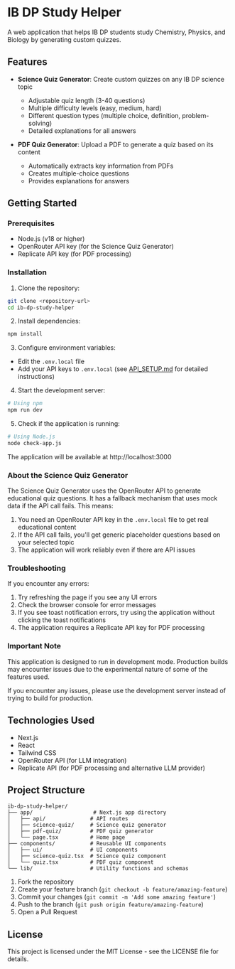# IB DP Study Helper

A web application that helps IB DP students study Chemistry, Physics, and Biology by generating custom quizzes.

## Features

- **Science Quiz Generator**: Create custom quizzes on any IB DP science topic
  - Adjustable quiz length (3-40 questions)
  - Multiple difficulty levels (easy, medium, hard)
  - Different question types (multiple choice, definition, problem-solving)
  - Detailed explanations for all answers

- **PDF Quiz Generator**: Upload a PDF to generate a quiz based on its content
  - Automatically extracts key information from PDFs
  - Creates multiple-choice questions
  - Provides explanations for answers

## Getting Started

### Prerequisites

- Node.js (v18 or higher)
- OpenRouter API key (for the Science Quiz Generator)
- Replicate API key (for PDF processing)

### Installation

1. Clone the repository:
```bash
git clone <repository-url>
cd ib-dp-study-helper
```

2. Install dependencies:
```bash
npm install
```

3. Configure environment variables:
- Edit the `.env.local` file
- Add your API keys to `.env.local` (see [API_SETUP.md](API_SETUP.md) for detailed instructions)

4. Start the development server:
```bash
# Using npm
npm run dev
```

5. Check if the application is running:
```bash
# Using Node.js
node check-app.js
```

The application will be available at http://localhost:3000

### About the Science Quiz Generator

The Science Quiz Generator uses the OpenRouter API to generate educational quiz questions. It has a fallback mechanism that uses mock data if the API call fails. This means:

1. You need an OpenRouter API key in the `.env.local` file to get real educational content
2. If the API call fails, you'll get generic placeholder questions based on your selected topic
3. The application will work reliably even if there are API issues

### Troubleshooting

If you encounter any errors:

1. Try refreshing the page if you see any UI errors
2. Check the browser console for error messages
3. If you see toast notification errors, try using the application without clicking the toast notifications
4. The application requires a Replicate API key for PDF processing

### Important Note

This application is designed to run in development mode. Production builds may encounter issues due to the experimental nature of some of the features used.

If you encounter any issues, please use the development server instead of trying to build for production.

## Technologies Used

- Next.js
- React
- Tailwind CSS
- OpenRouter API (for LLM integration)
- Replicate API (for PDF processing and alternative LLM provider)

## Project Structure

```
ib-dp-study-helper/
├── app/                   # Next.js app directory
│   ├── api/              # API routes
│   ├── science-quiz/     # Science quiz generator
│   ├── pdf-quiz/         # PDF quiz generator
│   └── page.tsx          # Home page
├── components/           # Reusable UI components
│   ├── ui/               # UI components
│   ├── science-quiz.tsx  # Science quiz component
│   └── quiz.tsx          # PDF quiz component
└── lib/                  # Utility functions and schemas
```

1. Fork the repository
2. Create your feature branch (`git checkout -b feature/amazing-feature`)
3. Commit your changes (`git commit -m 'Add some amazing feature'`)
4. Push to the branch (`git push origin feature/amazing-feature`)
5. Open a Pull Request

## License

This project is licensed under the MIT License - see the LICENSE file for details.